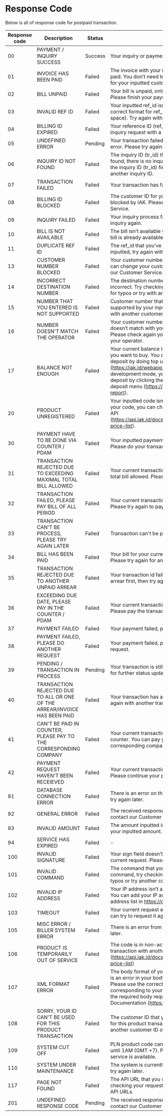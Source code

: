 # Response Code

Below is all of response code for postpaid transaction.

Response code | Description | Status | Solution
---------|----------|---------|---------
00 | PAYMENT / INQUIRY SUCCESS | Success | Your inquiry or payment is successfully processed.
01 | INVOICE HAS BEEN PAID | Failed | The invoice with your inputted data has already been paid. You don’t need to pay it again, or you can check for your inputted customer_id.
02 | BILL UNPAID | Failed | Your bill is unpaid, only reaching inquiry status. Please finish your payment first.
03 | INVALID REF ID | Failed | Your inputted ref_id isn’t valid. Please follow the correct format for ref_id (alpha_num only without space). Try again with a valid ref_id.
04 | BILLING ID EXPIRED | Failed | Your reference ID (ref_id) is expired. Please retry your inquiry request with a different reference ID (ref_id).
05 | UNDEFINED ERROR | Pending | Your transaction failed because of an undefined error. Please try again.
06 | INQUIRY ID NOT FOUND | Failed | The inquiry ID (tr_id) that you’ve inputted is not found, there is no inquiry with that ID. You can check the inquiry ID (tr_id) field for any typos, or try using another inquiry ID.
07 | TRANSACTION FAILED | Failed | Your transaction has failed. Please try again.
08 | BILLING ID BLOCKED | Failed | The customer ID for your inputted product code is blocked by IAK. Please contact our Customer Service.
09 | INQUIRY FAILED | Failed | Your inquiry process failed. Please try to do the inquiry again.
10 | BILL IS NOT AVAILABLE | Failed | The bill isn’t available yet. Please try again when the bill is already available.
11 | DUPLICATE REF ID | Failed | The ref_id that you’ve inputted is already been inputted, try again with another ref_id.
13 | CUSTOMER NUMBER BLOCKED | Failed | Your customer number (hp) has been blocked. You can change your customer number (hp) or contact our Customer Service.
14 | INCORRECT DESTINATION NUMBER | Failed | The destination number (hp) that you’ve inputted is incorrect. Try checking your destination number (hp) for typos or try with another destination number (hp).
15 | NUMBER THAT YOU ENTERED IS NOT SUPPORTED | Failed | Customer number that you’ve inputted isn’t supported by your inputted product_code. Try again with another customer number or product_code.
16 | NUMBER DOESN'T MATCH THE OPERATOR | Failed | Your customer number (hp) that you’ve inputted doesn’t match with your desired operator (code). Please check again your customer number or change your operator.
17 | BALANCE NOT ENOUGH | Failed | Your current balance is lower than the product price you want to buy. You can add more money into your deposit by doing top up on iak.id deposit menu (https://iak.id/webapp/top-up), or if you are in development mode, you can add your development deposit by clicking the + (plus) sign on development deposit menu (https://developer.iak.id/sandbox-report).
20 | PRODUCT UNREGISTERED | Failed | Your inputted code isn’t in the database. Check again your code, you can check code list by using pricelist API (https://api.iak.id/docs/reference/ad7437ff00ecc-price-list).
30 | PAYMENT HAVE TO BE DONE VIA COUNTER / PDAM | Failed | Your inputted payment has to be done at the counter. Please do your transaction at the counter.
31 | TRANSACTION REJECTED DUE TO EXCEEDING MAXIMAL TOTAL BILL ALLOWED | Failed | Your current transaction is exceeding the maximum total bill allowed. Please try again later.
32 | TRANSACTION FAILED, PLEASE PAY BILL OF ALL PERIOD | Failed | Your current transaction isn’t covering all periods. Please try again to pay with all periods.
33 | TRANSACTION CAN'T BE PROCESS, PLEASE TRY AGAIN LATER | Failed | Transaction can't be process, please try again later.
34 | BILL HAS BEEN PAID | Failed | Your bill for your current transaction has been paid. Please try again for another transaction.
35 | TRANSACTION REJECTED DUE TO ANOTHER UNPAID ARREAR | Failed | Your transaction id failed. Please pay for your other arrear first, then try again your transaction.
36 | EXCEEDING DUE DATE, PLEASE PAY IN THE COUNTER / PDAM | Failed | Your current transaction is exceeding the due date. Please pay the transaction at the counter.
37 | PAYMENT FAILED | Failed | Your payment failed, please try again later.
38 | PAYMENT FAILED, PLEASE DO ANOTHER REQUEST | Failed | Your payment failed, please try again with a new request.
39 | PENDING / TRANSACTION IN PROCESS | Pending | Your transaction is still being processed. Please wait for further status updates.
40 | TRANSACTION REJECTED DUE TO ALL OR ONE OF THE ARREAR/INVOICE HAS BEEN PAID | Failed | Your transaction has already been paid. You can try again with another transaction.
41 | CAN'T BE PAID IN COUNTER, PLEASE PAY TO THE CORRESPONDING COMPANY | Failed | Your current transaction cannot be paid in the counter. You can pay your transaction to the corresponding company.
42 | PAYMENT REQUEST HAVEN'T BEEN RECEIEVED | Failed | Your current transaction is still in the inquiry process. Please continue your payment process first.
91 | DATABASE CONNECTION ERROR | Failed | There is an error on the database connection. Please try again later.
92 | GENERAL ERROR | Failed | The received response code is undefined yet. Please contact our Customer Service.
93 | INVALID AMOUNT | Failed | The amount inputted isn’t valid. Please check again your inputted amount.
94 | SERVICE HAS EXPIRED | Failed | -
100 | INVALID SIGNATURE | Failed | Your sign field doesn’t contain the right key for your current request. Please check again your sign value.
101 | INVALID COMMAND | Failed | The command that you’ve inputted is not a valid command, try checking your commands field for typos or try another command.
102 | INVALID IP ADDRESS | Failed | Your IP address isn’t allowed to make a transaction. You can add your IP address to your allowed IP address list in https://developer.iak.id/prod-setting.
103 | TIMEOUT | Failed | Your current request exceeds the timeout limit. You can try to request it again.
105 | MISC ERROR / BILLER SYSTEM ERROR | Failed | There is an error from the supplier. Please try again later.
106 | PRODUCT IS TEMPORARILY OUT OF SERVICE | Failed | The code is in non-active status. You can retry your transaction with another code that has active status. (https://api.iak.id/docs/reference/ZG9jOjEyNjIwNjQy-price-list)
107 | XML FORMAT ERROR | Failed | The body format of your request isn’t correct or there is an error in your body (required, ajax error, etc). Please use the correct JSON or XML format corresponding to your request to API. You can see the required body request for each request in the API Documentation (https://api.iak.id/docs/reference).
108 | SORRY, YOUR ID CAN'T BE USED FOR THIS PRODUCT TRANSACTION | Failed | The customer ID that you’ve inputted can’t be used for this product transaction. Please try again with another customer ID or another product.
109 | SYSTEM CUT OFF | Failed | PLN product code cannot receive a request at 11PM until 1AM (GMT +7). Please try again when the service is available.
110 | SYSTEM UNDER MAINTENANCE | Failed | The system is currently under maintenance, you can try again later.
117 | PAGE NOT FOUND | Failed | The API URL that you want to hit is not found. Try checking your request URL for any typos or try other API URLs.
201 | UNDEFINED RESPONSE CODE | Pending | The received response code is undefined yet. Please contact our Customer Service.
